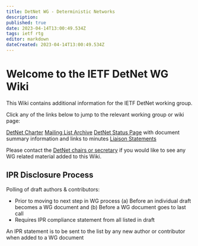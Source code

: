 ```yaml
---
title: DetNet WG - Deterministic Networks
description: 
published: true
date: 2023-04-14T13:00:49.534Z
tags: ietf rtg
editor: markdown
dateCreated: 2023-04-14T13:00:49.534Z
---
```


# Welcome to the IETF DetNet WG Wiki

This Wiki contains additional information for the IETF DetNet working group.

Click any of the links below to jump to the relevant working group or wiki page:

[DetNet Charter](http://www.ietf.org/dyn/wg/charter/detnet-charter.html)
[Mailing List Archive](http://www.ietf.org/mail-archive/web/detnet/current/maillist.html)
[DetNet Status Page](http://tools.ietf.org/wg/detnet/) with document summary information and links to minutes
[Liaison Statements](https://datatracker.ietf.org/liaison/)

Please contact the [DetNet chairs or secretary](mailto:detnet-chairs@ietf.org)  if you would like to see any WG related material added to this Wiki.

## IPR Disclosure Process

Polling of draft authors & contributors:
  - Prior to moving to next step in WG process
    (a) Before an individual draft becomes a WG document and
    (b) Before a WG document goes to last call
  - Requires IPR compliance statement from all listed in draft
 
An IPR statement is to be sent to the list by any new author or contributor when added to a WG document
  